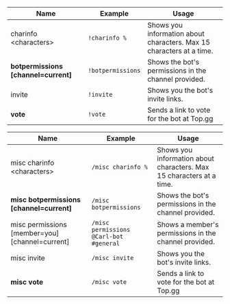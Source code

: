 <!-- tabs:start -->

<!-- tab:Prefix Commands -->
| Name              | Example           | Usage                                                                         |
| ----------------- | ----------------- | ----------------------------------------------------------------------------- |
| charinfo \<characters> | `!charinfo %`| Shows you information about characters. Max 15 characters at a time.          |
| **botpermissions [channel=current]** | `!botpermissions` | Shows the bot's permissions in the channel provided.       |
| invite            | `!invite`         | Shows you the bot's invite links.                                             |
| **vote**          | `!vote`           | Sends a link to vote for the bot at Top.gg                                    |

<!-- tab:Slash Commands -->
| Name              | Example           | Usage                                                                         |
| ----------------- | ----------------- | ----------------------------------------------------------------------------- |
| misc charinfo \<characters> | `/misc charinfo %` | Shows you information about characters. Max 15 characters at a time. |
| **misc botpermissions [channel=current]** | `/misc botpermissions` | Shows the bot's permissions in the channel provided. |
| misc permissions [member=you] [channel=current] | `/misc permissions @Carl-bot #general` | Shows a member's permissions in the channel provided. |
| misc invite       | `/misc invite`    | Shows you the bot's invite links.                                             |
| **misc vote**     | `/misc vote`      | Sends a link to vote for the bot at Top.gg                                    |

<!-- tabs:end -->